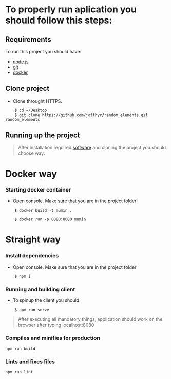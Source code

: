 # To properly run aplication you should follow this steps:

## Requirements
To run this project you should have:
- [node js](https://nodejs.org/en/download/)
- [git](https://git-scm.com/downloads)
- [docker](https://www.docker.com/get-started)

## Clone project
- Clone throught HTTPS.
```shell
    $ cd ~/Desktop
    $ git clone https://github.com/jotthyr/random_elements.git random_elements
```
## Running up the project
> After installation required [software](https://nodejs.org/) and cloning the project you should choose way:

# Docker way

### Starting docker container

- Open console. Make sure that you are in the project folder:
```shell
    $ docker build -t mumin .

```

```shell
    $ docker run -p 8080:8080 mumin

```

# Straight way

### Install dependencies

- Open console. Make sure that you are in the project folder
```shell
    $ npm i

```
### Running and building client

- To spinup the client you should:
```shell
    $ npm run serve
```
>After executing all mandatory things, application should work on the browser after typing localhost:8080

### Compiles and minifies for production
```
npm run build
```
### Lints and fixes files
```
npm run lint
```
